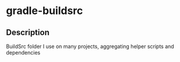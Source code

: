 # gradle-buildsrc

## Description
BuildSrc folder I use on many projects, aggregating helper scripts and dependencies
